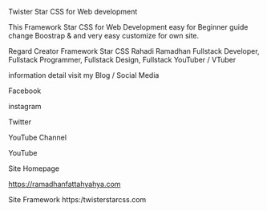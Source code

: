 Twister Star CSS for Web development 

This Framework Star CSS for Web Development easy for Beginner guide change Boostrap & and very easy customize for own site.

Regard Creator Framework Star CSS
Rahadi Ramadhan
Fullstack Developer, Fullstack Programmer, Fullstack Design, Fullstack YouTuber / VTuber



information detail visit my Blog / Social Media

Facebook 


instagram


Twitter


YouTube Channel


YouTube 


Site Homepage

https://ramadhanfattahyahya.com


Site Framework 
https:/twisterstarcss.com
